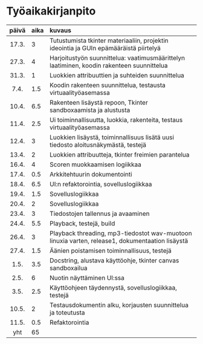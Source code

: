 # Työaikakirjanpito

| päivä | aika | kuvaus  |
| :----:|:-----| :-----|
| 17.3. | 3    | Tutustumista tkinter materiaaliin, projektin ideointia ja GUIn epämääräistä piirtelyä |
| 27.3. | 4    | Harjoitustyön suunnittelua: vaatimusmäärittelyn laatiminen, koodin rakenteen suunnittelua |
| 31.3. | 1    | Luokkien attribuuttien ja suhteiden suunnittelua |
| 7.4.  | 1.5  | Koodin rakenteen suunnittelua, testausta virtuaalityöasemassa |
| 10.4. | 6.5  | Rakenteen lisäystä repoon, Tkinter sandboxaamista ja alustusta|
| 11.4. | 2.5  | Ui toiminnallisuutta, luokkia, rakenteita, testaus virtuaalityöasemassa |
| 12.4. | 3 | Luokkien lisäystä, toiminnallisuus lisätä uusi tiedosto aloitusnäkymästä, testejä |
| 13.4. | 2 | Luokkien attribuutteja, tkinter freimien parantelua |
| 16.4. | 4 | Scoren muokkaamisen logiikkaa |
| 17.4. | 0.5 | Arkkitehtuurin dokumentointi |
| 18.4. | 6.5 | UI:n refaktorointia, sovelluslogiikkaa |
| 19.4. | 1.5 | Sovelluslogiikkaa |
| 20.4. | 2 | Sovelluslogiikkaa |
| 23.4. | 3 | Tiedostojen tallennus ja avaaminen |
| 24.4. | 5.5 | Playback, testejä, build |
| 26.4. | 3| Playback threading, mp3-tiedostot wav-muotoon linuxia varten, release1, dokumentaation lisäystä |
| 27.4. | 1.5 | Äänien poistamisen toiminnallisuus, testejä |
| 1.5. | 3.5 | Docstring, alustava käyttöohje, tkinter canvas sandboxailua |
| 2.5. | 6 | Nuotin näyttäminen UI:ssa |
| 3.5. | 2.5 | Käyttöohjeen täydennystä, sovelluslogiikkaa, testejä |
| 10.5. | 2 | Testausdokumentin alku, korjausten suunnittelua ja toteutusta |
| 11.5. | 0.5 | Refaktorointia |
| yht   | 65   | | 

